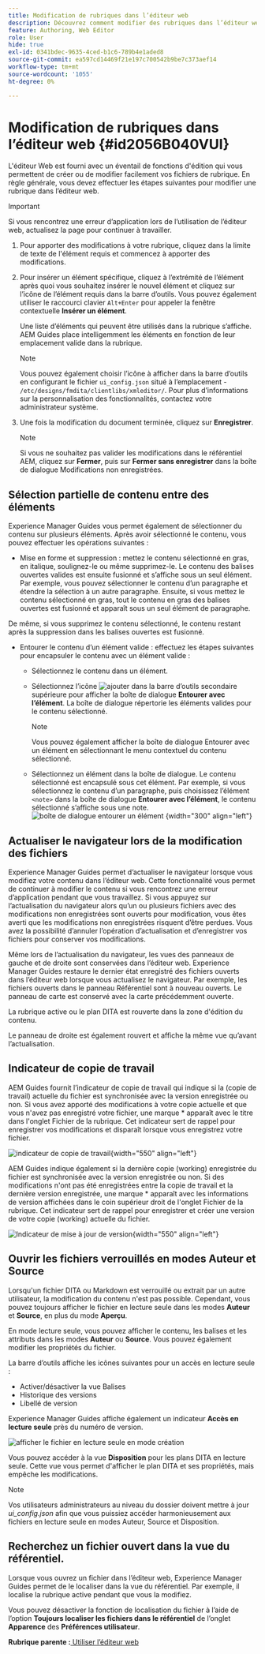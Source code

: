 ```yaml
---
title: Modification de rubriques dans l’éditeur web
description: Découvrez comment modifier des rubriques dans l’éditeur web. Connaître les différentes fonctionnalités d’édition permettant de modifier vos fichiers de rubrique dans AEM Guides.
feature: Authoring, Web Editor
role: User
hide: true
exl-id: 0341bdec-9635-4ced-b1c6-789b4e1aded8
source-git-commit: ea597cd14469f21e197c700542b9be7c373aef14
workflow-type: tm+mt
source-wordcount: '1055'
ht-degree: 0%

---
```


# Modification de rubriques dans l’éditeur web {#id2056B040VUI}

L&#39;éditeur Web est fourni avec un éventail de fonctions d&#39;édition qui vous permettent de créer ou de modifier facilement vos fichiers de rubrique. En règle générale, vous devez effectuer les étapes suivantes pour modifier une rubrique dans l’éditeur web.

>[!IMPORTANT]
>
> Si vous rencontrez une erreur d’application lors de l’utilisation de l’éditeur web, actualisez la page pour continuer à travailler.

1. Pour apporter des modifications à votre rubrique, cliquez dans la limite de texte de l&#39;élément requis et commencez à apporter des modifications.

1. Pour insérer un élément spécifique, cliquez à l’extrémité de l’élément après quoi vous souhaitez insérer le nouvel élément et cliquez sur l’icône de l’élément requis dans la barre d’outils. Vous pouvez également utiliser le raccourci clavier `Alt+Enter` pour appeler la fenêtre contextuelle **Insérer un élément**.

   Une liste d’éléments qui peuvent être utilisés dans la rubrique s’affiche. AEM Guides place intelligemment les éléments en fonction de leur emplacement valide dans la rubrique.

   >[!NOTE]
   >
   > Vous pouvez également choisir l’icône à afficher dans la barre d’outils en configurant le fichier `ui_config.json` situé à l’emplacement - `/etc/designs/fmdita/clientlibs/xmleditor/`. Pour plus d’informations sur la personnalisation des fonctionnalités, contactez votre administrateur système.

1. Une fois la modification du document terminée, cliquez sur **Enregistrer**.

   >[!NOTE]
   >
   > Si vous ne souhaitez pas valider les modifications dans le référentiel AEM, cliquez sur **Fermer**, puis sur **Fermer sans enregistrer** dans la boîte de dialogue Modifications non enregistrées.


## Sélection partielle de contenu entre des éléments

Experience Manager Guides vous permet également de sélectionner du contenu sur plusieurs éléments. Après avoir sélectionné le contenu, vous pouvez effectuer les opérations suivantes :

- Mise en forme et suppression : mettez le contenu sélectionné en gras, en italique, soulignez-le ou même supprimez-le. Le contenu des balises ouvertes valides est ensuite fusionné et s’affiche sous un seul élément. Par exemple, vous pouvez sélectionner le contenu d’un paragraphe et étendre la sélection à un autre paragraphe. Ensuite, si vous mettez le contenu sélectionné en gras, tout le contenu en gras des balises ouvertes est fusionné et apparaît sous un seul élément de paragraphe.

De même, si vous supprimez le contenu sélectionné, le contenu restant après la suppression dans les balises ouvertes est fusionné.

- Entourer le contenu d’un élément valide : effectuez les étapes suivantes pour encapsuler le contenu avec un élément valide :

   - Sélectionnez le contenu dans un élément.
   - Sélectionnez l’icône ![ajouter](images/Add_icon.svg) dans la barre d’outils secondaire supérieure pour afficher la boîte de dialogue **Entourer avec l’élément**. La boîte de dialogue répertorie les éléments valides pour le contenu sélectionné.
     >[!NOTE]
     >
     > Vous pouvez également afficher la boîte de dialogue Entourer avec un élément en sélectionnant le menu contextuel du contenu sélectionné.

   - Sélectionnez un élément dans la boîte de dialogue. Le contenu sélectionné est encapsulé sous cet élément. Par exemple, si vous sélectionnez le contenu d’un paragraphe, puis choisissez l’élément `<note>` dans la boîte de dialogue **Entourer avec l’élément**, le contenu sélectionné s’affiche sous une note.\
     ![boîte de dialogue entourer un élément](./images/surround-element.png) {width="300" align="left"}

## Actualiser le navigateur lors de la modification des fichiers

Experience Manager Guides permet d’actualiser le navigateur lorsque vous modifiez votre contenu dans l’éditeur web. Cette fonctionnalité vous permet de continuer à modifier le contenu si vous rencontrez une erreur d’application pendant que vous travaillez. Si vous appuyez sur l’actualisation du navigateur alors qu’un ou plusieurs fichiers avec des modifications non enregistrées sont ouverts pour modification, vous êtes averti que les modifications non enregistrées risquent d’être perdues. Vous avez la possibilité d’annuler l’opération d’actualisation et d’enregistrer vos fichiers pour conserver vos modifications.

Même lors de l’actualisation du navigateur, les vues des panneaux de gauche et de droite sont conservées dans l’éditeur web. Experience Manager Guides restaure le dernier état enregistré des fichiers ouverts dans l’éditeur web lorsque vous actualisez le navigateur. Par exemple, les fichiers ouverts dans le panneau Référentiel sont à nouveau ouverts. Le panneau de carte est conservé avec la carte précédemment ouverte.

La rubrique active ou le plan DITA est rouverte dans la zone d&#39;édition du contenu.

Le panneau de droite est également rouvert et affiche la même vue qu’avant l’actualisation.

## Indicateur de copie de travail

AEM Guides fournit l’indicateur de copie de travail qui indique si la \(copie de travail\) actuelle du fichier est synchronisée avec la version enregistrée ou non. Si vous avez apporté des modifications à votre copie actuelle et que vous n&#39;avez pas enregistré votre fichier, une marque \* apparaît avec le titre dans l&#39;onglet Fichier de la rubrique. Cet indicateur sert de rappel pour enregistrer vos modifications et disparaît lorsque vous enregistrez votre fichier.

![ indicateur de copie de travail ](images/working-copy-text-update-indicator.png){width="550" align="left"}

AEM Guides indique également si la dernière copie \(working\) enregistrée du fichier est synchronisée avec la version enregistrée ou non. Si des modifications n&#39;ont pas été enregistrées entre la copie de travail et la dernière version enregistrée, une marque \* apparaît avec les informations de version affichées dans le coin supérieur droit de l&#39;onglet Fichier de la rubrique. Cet indicateur sert de rappel pour enregistrer et créer une version de votre copie \(working\) actuelle du fichier.

![ Indicateur de mise à jour de version ](images/version-update-indicator.png){width="550" align="left"}


## Ouvrir les fichiers verrouillés en modes Auteur et Source

Lorsqu&#39;un fichier DITA ou Markdown est verrouillé ou extrait par un autre utilisateur, la modification du contenu n&#39;est pas possible. Cependant, vous pouvez toujours afficher le fichier en lecture seule dans les modes **Auteur** et **Source**, en plus du mode **Aperçu**.

En mode lecture seule, vous pouvez afficher le contenu, les balises et les attributs dans les modes **Auteur** ou **Source**. Vous pouvez également modifier les propriétés du fichier.

La barre d’outils affiche les icônes suivantes pour un accès en lecture seule :

- Activer/désactiver la vue Balises
- Historique des versions
- Libellé de version

Experience Manager Guides affiche également un indicateur **Accès en lecture seule** près du numéro de version.

![afficher le fichier en lecture seule en mode création](images/locked-file-editor.png)

Vous pouvez accéder à la vue **Disposition** pour les plans DITA en lecture seule. Cette vue vous permet d&#39;afficher le plan DITA et ses propriétés, mais empêche les modifications.

>[!NOTE]
>
> Vos utilisateurs administrateurs au niveau du dossier doivent mettre à jour *ui_config.json* afin que vous puissiez accéder harmonieusement aux fichiers en lecture seule en modes Auteur, Source et Disposition.

## Recherchez un fichier ouvert dans la vue du référentiel.

Lorsque vous ouvrez un fichier dans l’éditeur web, Experience Manager Guides permet de le localiser dans la vue du référentiel. Par exemple, il localise la rubrique active pendant que vous la modifiez.

Vous pouvez désactiver la fonction de localisation du fichier à l’aide de l’option **Toujours localiser les fichiers dans le référentiel** de l’onglet **Apparence** des **Préférences utilisateur**.


**Rubrique parente :**[ Utiliser l’éditeur web](web-editor.md)
